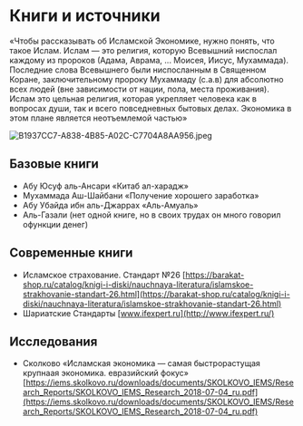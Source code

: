 # Книги и источники

«Чтобы рассказывать об Исламской Экономике, нужно понять, что такое Ислам. Ислам — это религия, которую Всевышний ниспослал каждому из пророков (Адама, Аврама, ... Моисея, Иисус, Мухаммада). Последние слова Всевышнего были ниспосланным в Священном Коране, заключительному пророку Мухаммаду (с.а.в) для абсолютно всех людей (вне зависимости от нации, пола, места проживания). Ислам это цельная религия, которая укрепляет человека как в вопросах души, так и всего повседневных бытовых делах. Экономика в этом плане является неотъемлемой частью»

![B1937CC7-A838-4B85-A02C-C7704A8AA956.jpeg](%D0%9A%D0%BD%D0%B8%D0%B3%D0%B8%20%D0%B8%20%D0%B8%D1%81%D1%82%D0%BE%D1%87%D0%BD%D0%B8%D0%BA%D0%B8%20883c145759984bb9a89ea9d2fe07a8b3/B1937CC7-A838-4B85-A02C-C7704A8AA956.jpeg)

## Базовые книги

- Абу Юсуф аль-Ансари «Китаб ал-харадж»
- Мухаммада Аш-Шайбани «Получение хорошего заработка»
- Абу Убайда ибн аль-Джаррах «Аль-Амуаль»
- Аль-Газали (нет одной книге, но в своих трудах он много говорил офункции денег)

## Cовременные книги

- Исламское страхование. Стандарт №26 [https://barakat-shop.ru/catalog/knigi-i-diski/nauchnaya-literatura/islamskoe-strakhovanie-standart-26.html](https://barakat-shop.ru/catalog/knigi-i-diski/nauchnaya-literatura/islamskoe-strakhovanie-standart-26.html)
- Шариатские Стандарты [www.ifexpert.ru](http://www.ifexpert.ru/)

## Исследования

- Сколково «Иcламская экономика — самая быстрорастущая крупнаая экономика. евразийский фокус» [https://iems.skolkovo.ru/downloads/documents/SKOLKOVO_IEMS/Research_Reports/SKOLKOVO_IEMS_Research_2018-07-04_ru.pdf](https://iems.skolkovo.ru/downloads/documents/SKOLKOVO_IEMS/Research_Reports/SKOLKOVO_IEMS_Research_2018-07-04_ru.pdf)